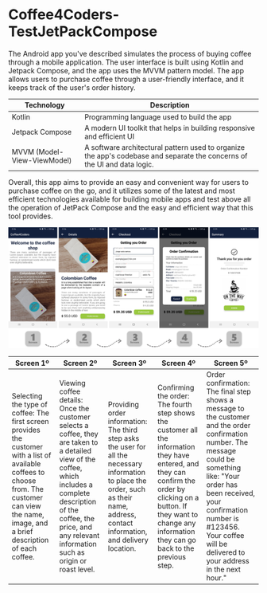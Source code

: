 # Coffee4Coders-TestJetPackCompose

The Android app you've described simulates the process of buying coffee through a mobile application. The user interface is built using Kotlin and Jetpack Compose, and the app uses the MVVM pattern model. The app allows users to purchase coffee through a user-friendly interface, and it keeps track of the user's order history.

| Technology | Description |
| --- | --- |
| Kotlin | Programming language used to build the app |
| Jetpack Compose | A modern UI toolkit that helps in building responsive and efficient UI |
| MVVM (Model-View-ViewModel) |  A software architectural pattern used to organize the app's codebase and separate the concerns of the UI and data logic. |

Overall, this app aims to provide an easy and convenient way for users to purchase coffee on the go, and it utilizes some of the latest and most efficient technologies available for building mobile apps and test above all the operation of JetPack Compose and the easy and efficient way that this tool provides.

<img src="https://github.com/Jesr2104/Coffee4Coders-TestJetPackCompose/blob/e999b7050a8c8dc16126e2ce8d4226d22c713d7e/Screen-Apps.png">

| Screen 1º | Screen 2º |  Screen 3º |  Screen 4º |  Screen 5º |
| --- | --- | --- | --- | --- |
| Selecting the type of coffee: The first screen provides the customer with a list of available coffees to choose from. The customer can view the name, image, and a brief description of each coffee. | Viewing coffee details: Once the customer selects a coffee, they are taken to a detailed view of the coffee, which includes a complete description of the coffee, the price, and any relevant information such as origin or roast level. | Providing order information: The third step asks the user for all the necessary information to place the order, such as their name, address, contact information, and delivery location. |  Confirming the order: The fourth step shows the customer all the information they have entered, and they can confirm the order by clicking on a button. If they want to change any information they can go back to the previous step. |  Order confirmation: The final step shows a message to the customer and the order confirmation number. The message could be something like: "Your order has been received, your confirmation number is #123456. Your coffee will be delivered to your address in the next hour." |



